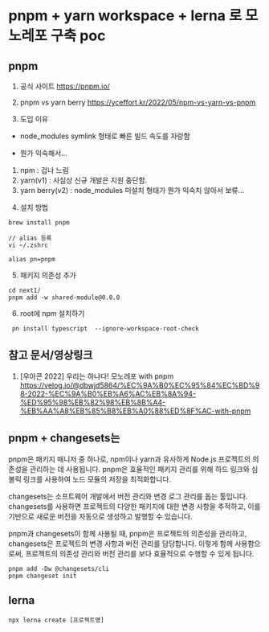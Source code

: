 # pnpm + yarn workspace + lerna 로 모노레포 구축 poc

## pnpm

1. 공식 사이트
https://pnpm.io/

2. pnpm vs yarn berry
https://yceffort.kr/2022/05/npm-vs-yarn-vs-pnpm

3. 도입 이유

* node_modules symlink 형태로 빠른 빌드 속도를 자랑함

* 뭔가 익숙해서...
1)  npm : 겁나 느림
2)  yarn(v1) : 사실상 신규 개발은 지원 중단함.
3) yarn berry(v2) : node_modules 미설치 형태가 뭔가 익숙치 않아서 보류...

4. 설치 방법

```
brew install pnpm

// alias 등록
vi ~/.zshrc

alias pn=pnpm
```

5. 패키지 의존성 추가

```
cd next1/
pnpm add -w shared-module@0.0.0

```

6. root에 npm 설치하기

```
 pn install typescript  --ignore-workspace-root-check  
```


## 참고 문서/영상링크

1. [우아콘 2022] 우리는 하나다! 모노레포 with pnpm
https://velog.io/@dbwjd5864/%EC%9A%B0%EC%95%84%EC%BD%98-2022-%EC%9A%B0%EB%A6%AC%EB%8A%94-%ED%95%98%EB%82%98%EB%8B%A4-%EB%AA%A8%EB%85%B8%EB%A0%88%ED%8F%AC-with-pnpm


## pnpm + changesets는
pnpm은 패키지 매니저 중 하나로, npm이나 yarn과 유사하게 Node.js 프로젝트의 의존성을 관리하는 데 사용됩니다. pnpm은 효율적인 패키지 관리를 위해 하드 링크와 심볼릭 링크를 사용하여 노드 모듈의 저장을 최적화합니다.

changesets는 소프트웨어 개발에서 버전 관리와 변경 로그 관리를 돕는 툴입니다. changesets를 사용하면 프로젝트의 다양한 패키지에 대한 변경 사항을 추적하고, 이를 기반으로 새로운 버전을 자동으로 생성하고 발행할 수 있습니다.

pnpm과 changesets이 함께 사용될 때, pnpm은 프로젝트의 의존성을 관리하고, changesets은 프로젝트의 변경 사항과 버전 관리를 담당합니다. 이렇게 함께 사용함으로써, 프로젝트의 의존성 관리와 버전 관리를 보다 효율적으로 수행할 수 있게 됩니다.

```
pnpm add -Dw @changesets/cli  
pnpm changeset init     

```

## lerna

```
npx lerna create [프로젝트명]
``````
